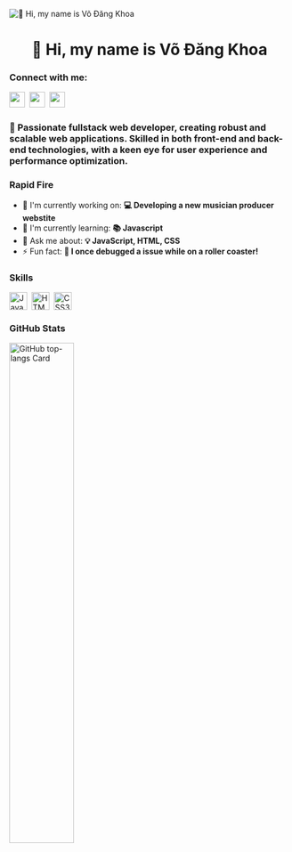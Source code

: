 ![👋 Hi, my name is Võ Đăng Khoa](https://static.wixstatic.com/media/53fad0_ce0704caa0174d6aa9b2b8101a62fa77~mv2.gif)

<div id="toc">
  <ul align="center" style="list-style: none">
    <summary>
      <h1>
        👋 Hi, my name is Võ Đăng Khoa
      </h1>
    </summary>
  </ul>
</div>

**<h3 align="left">Connect with me:</h3>** 
<p align="left"><a href="[https://www.facebook.com/khoa Vo](https://www.facebook.com/khoa.vo.891002/)" target="_blank"><img src="https://img.shields.io/badge/Facebook-1877F2?style=for-the-badge&logo=facebook&logoColor=white" height="28" style="margin-right: 4px"></a> <a href="dangkhoabi80@gmail.com" target="_blank"><img src="https://img.shields.io/badge/Gmail-D14836?style=for-the-badge&logo=gmail&logoColor=white" height="28" style="margin-right: 4px"></a> <a href="https://github.com/dangkhoabi456" target="_blank"><img src="https://img.shields.io/badge/GitHub-100000?style=for-the-badge&logo=github&logoColor=white" height="28" style="margin-right: 4px"></a></p>

 **<h3 align="left">🚀 Passionate fullstack web developer, creating robust and scalable web applications. Skilled in both front-end and back-end technologies, with a keen eye for user experience and performance optimization.</h3>**

**<h3 align="left">Rapid Fire</h3>**

- 💼 I'm currently working on: **💻 Developing a new musician producer webstite**
- 🌱 I'm currently learning: **📚 Javascript**
- 💬 Ask me about: **💡 JavaScript, HTML, CSS**
- ⚡ Fun fact: **🎢 I once debugged a issue while on a roller coaster!**

 **<h3 align="left">Skills</h3>**

<div style="display: flex; flex-wrap: wrap; gap: 4px; justify-content: left;"><img src="https://img.shields.io/badge/JavaScript-F7DF1C?logo=javascript&logoColor=white" height="32" alt="JavaScript" style="margin-right: 4px"> <img src="https://cdn.jsdelivr.net/gh/devicons/devicon/icons/html5/html5-original.svg" height="32" alt="HTML5" style="margin-right: 4px"> <img src="https://cdn.jsdelivr.net/gh/devicons/devicon@latest/icons/css3/css3-original-wordmark.svg" height="32" alt="CSS3" style="margin-right: 4px"></div>

 **<h3 align="left">GitHub Stats</h3>**

<p align="left">
  <img width="48%" src="https://github-readme-stats.vercel.app/api/top-langs?username=dangkhoabi456&theme=default&cache_seconds=1800&border_radius=4&hide_title=false&layout=compact&langs_count=5&card_width=400&hide_progress=true&hide_border=false" alt="GitHub top-langs Card" />
</p>
